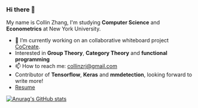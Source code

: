 ### Hi there 👋

My name is Collin Zhang, I'm studying **Computer Science** and **Econometrics** at New York University. 

- 🔭 I’m currently working on an collaborative whiteboard project [CoCreate](https://apps.apple.com/app/cocreate-draw-together/id1548911886).
- Interested in **Group Theory**, **Category Theory** and **functional programming**
- 📫 How to reach me: collinzrj@gmail.com
- Contributor of **Tensorflow**, **Keras** and **mmdetection**, looking forward to write more!
- [Resume](https://github.com/collinzrj/GitResume/blob/master/resume.pdf)

[![Anurag's GitHub stats](https://github-readme-stats.vercel.app/api?username=collinzrj)](https://github.com/anuraghazra/github-readme-stats)
